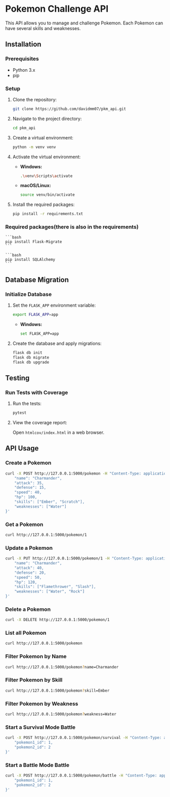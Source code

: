 # Pokemon Challenge API

This API allows you to manage and challenge Pokemon. Each Pokemon can have several skills and weaknesses.

## Installation

### Prerequisites

- Python 3.x
- pip

### Setup

1. Clone the repository:

    ```bash
    git clone https://github.com/davidmm07/pkm_api.git
    ```

2. Navigate to the project directory:

    ```bash
    cd pkm_api
    ```

3. Create a virtual environment:

    ```bash
    python -m venv venv
    ```

4. Activate the virtual environment:

    - **Windows:**

        ```bash
        .\venv\Scripts\activate
        ```

    - **macOS/Linux:**

        ```bash
        source venv/bin/activate
        ```

5. Install the required packages:

    ```bash
    pip install -r requirements.txt
    ```
### Required packages(there is also in the requirements)    
    ```bash
    pip install Flask-Migrate
    ```

    ```bash
    pip install SQLAlchemy
    ```
## Database Migration

### Initialize Database

1. Set the `FLASK_APP` environment variable:

    ```bash
    export FLASK_APP=app
    ```

    - **Windows:**

        ```bash
        set FLASK_APP=app
        ```

2. Create the database and apply migrations:

    ```bash
    flask db init
    flask db migrate
    flask db upgrade
    ```

## Testing

### Run Tests with Coverage

1. Run the tests:

    ```bash
    pytest
    ```

2. View the coverage report:

    Open `htmlcov/index.html` in a web browser.

## API Usage

### Create a Pokemon

```bash
curl -X POST http://127.0.0.1:5000/pokemon -H "Content-Type: application/json" -d '{
    "name": "Charmander",
    "attack": 35,
    "defense": 15,
    "speed": 40,
    "hp": 100,
    "skills": ["Ember", "Scratch"],
    "weaknesses": ["Water"]
}'
```

### Get a Pokemon
```bash
curl http://127.0.0.1:5000/pokemon/1

```
### Update a Pokemon

```bash
curl -X PUT http://127.0.0.1:5000/pokemon/1 -H "Content-Type: application/json" -d '{
    "name": "Charmander",
    "attack": 40,
    "defense": 20,
    "speed": 50,
    "hp": 120,
    "skills": ["Flamethrower", "Slash"],
    "weaknesses": ["Water", "Rock"]
}'
```
### Delete a Pokemon
```bash
curl -X DELETE http://127.0.0.1:5000/pokemon/1


```
### List all Pokemon
```bash
curl http://127.0.0.1:5000/pokemon

```
### Filter Pokemon by Name
```bash
curl http://127.0.0.1:5000/pokemon?name=Charmander


```
### Filter Pokemon by Skill
```bash
curl http://127.0.0.1:5000/pokemon?skill=Ember

```
### Filter Pokemon by Weakness
```bash
curl http://127.0.0.1:5000/pokemon?weakness=Water

```

### Start a Survival Mode Battle

```bash
curl -X POST http://127.0.0.1:5000/pokemon/survival -H "Content-Type: application/json" -d '{
    "pokemon1_id": 1,
    "pokemon2_id": 2
}'
```
### Start a Battle Mode Battle

```bash
curl -X POST http://127.0.0.1:5000/pokemon/battle -H "Content-Type: application/json" -d '{
    "pokemon1_id": 1,
    "pokemon2_id": 2
}'

```
